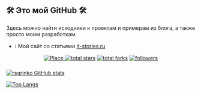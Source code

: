 ## 🛠️ Это мой GitHub 🛠️

Здесь можно найти исходники к проектам и примерам из блога, а также просто моим разработкам.
- ℹ️  Мой сайт со статьями <a href="https://it-stories.ru">it-stories.ru</a>
<div align="center">
  <a href="https://it-stories.ru/">
  <img alt="Place" title="Place" src="https://custom-icon-badges.herokuapp.com/badge/Tula-Russia-purple?style=for-the-badge&color=000&labelColor=264f59&logo=location&logoColor=white" />
    </a>
  <a href="https://github.com/rsgrinko?tab=repositories&sort=stargazers">
    <img alt="total stars" title="Total stars on GitHub" src="https://custom-icon-badges.herokuapp.com/badge/dynamic/json?logo=star&color=000&labelColor=AC1F21&label=Stars&style=for-the-badge&query=%24.stars&url=https://api.github-star-counter.workers.dev/user/rsgrinko" /></a>
  <a href="https://github.com/rsgrinko">
    <img alt="total forks" title="Total forks on GitHub" src="https://custom-icon-badges.herokuapp.com/badge/dynamic/json?logo=fork&color=000&labelColor=AC1F21&label=Forks&style=for-the-badge&query=%24.forks&url=https://api.github-star-counter.workers.dev/user/rsgrinko" /></a>
  <a href="https://github.com/rsgrinko">
    <img alt="followers" title="Follow me on Github" src="https://custom-icon-badges.herokuapp.com/github/followers/rsgrinko?color=000&labelColor=AC1F21&style=for-the-badge&logo=person-add&label=Follow&logoColor=fff" /></a>
</div>    

###

[![rsgrinko GitHub stats](https://github-readme-stats.vercel.app/api?username=rsgrinko&count_private=true&show_icons=true&theme=vue&include_all_commits=true)](https://github.com/rsgrinko?tab=repositories)

[![Top Langs](https://github-readme-stats.vercel.app/api/top-langs/?username=rsgrinko&layout=compact&langs_count=10&card_width=445)](https://github.com/rsgrinko?tab=repositories)
